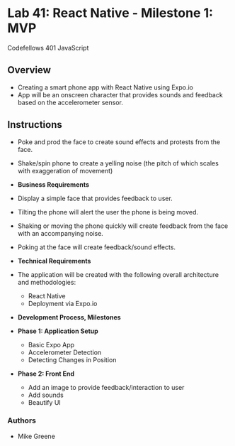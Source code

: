 # Lab 41: React Native - Milestone 1: MVP 

Codefellows 401 JavaScript

## Overview

- Creating a smart phone app with React Native using Expo.io
- App will be an onscreen character that provides sounds and feedback based on the accelerometer sensor.

## Instructions

- Poke and prod the face to create sound effects and protests from the face.
- Shake/spin phone to create a yelling noise (the pitch of which scales with exaggeration of movement)

- **Business Requirements**

- Display a simple face that provides feedback to user.
- Tilting the phone will alert the user the phone is being moved.
- Shaking or moving the phone quickly will create feedback from the face with an accompanying noise.
- Poking at the face will create feedback/sound effects.

- **Technical Requirements**

- The application will be created with the following overall architecture and methodologies:
  - React Native
  - Deployment via Expo.io

- **Development Process, Milestones**
- **Phase 1: Application Setup**
    - Basic Expo App
    - Accelerometer Detection
    - Detecting Changes in Position
- **Phase 2: Front End**
    - Add an image to provide feedback/interaction to user
    - Add sounds
    - Beautify UI

### Authors

- Mike Greene
